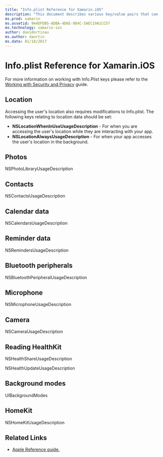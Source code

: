 ```yaml
---
title: "Info.plist Reference for Xamarin.iOS"
description: "This document describes various key/value pairs that can be set in the Info.plist file of a Xamarin.iOS application. These keys are necessary if your app performs specific tasks such as accessing location, photos, the microphone, or the camera."
ms.prod: xamarin
ms.assetid: 944DFDB5-ADBA-4D6E-984C-5AEC19A1CC57
ms.technology: xamarin-ios
author: davidortinau
ms.author: daortin
ms.date: 01/18/2017
---
```


# Info.plist Reference for Xamarin.iOS

For more information on working with Info.Plist keys please refer to the [Working with Security and Privacy](~/ios/app-fundamentals/security-privacy.md) guide.

## Location

Accessing the user's location also requires modifications to Info.plist. The following keys relating to location data should be set:

- **NSLocationWhenInUseUsageDescription** - For when you are accessing the user's location while they are interacting with your app.
- **NSLocationAlwaysUsageDescription** - For when your app accesses the user's location in the background.

## Photos

NSPhotoLibraryUsageDescription  

## Contacts

NSContactsUsageDescription

## Calendar data

NSCalendarsUsageDescription

## Reminder data

NSRemindersUsageDescription

## Bluetooth peripherals

NSBluetoothPeripheralUsageDescription

## Microphone

NSMicrophoneUsageDescription

## Camera

NSCameraUsageDescription

## Reading HealthKit  

NSHealthShareUsageDescription

NSHealthUpdateUsageDescription

## Background modes

UIBackgroundModes

## HomeKit

NSHomeKitUsageDescription

## Related Links

- [Apple Reference guide.](https://developer.apple.com/library/content/documentation/General/Reference/InfoPlistKeyReference/Articles/iPhoneOSKeys.html#//apple_ref/doc/uid/TP40009252-SW10)
